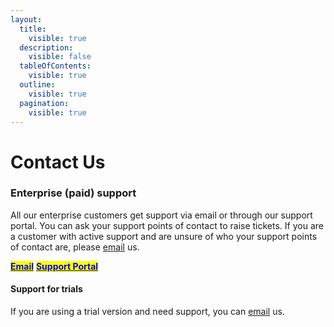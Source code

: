 ```yaml
---
layout:
  title:
    visible: true
  description:
    visible: false
  tableOfContents:
    visible: true
  outline:
    visible: true
  pagination:
    visible: true
---
```


# Contact Us

### Enterprise (paid) support

All our enterprise customers get support via email or through our support portal. You can ask your support points of contact to raise tickets. If you are a customer with active support and are unsure of who your support points of contact are, please [email](mailto:\<badLink>@vitaracharts.com) us.

[<mark style="color:blue;">**Email**</mark>](mailto:\<badLink>@vitaracharts.com)        [<mark style="color:blue;">**Support Portal**</mark>](https://vitaracharts.freshdesk.com/)

#### Support for trials

If you are using a trial version and need support, you can [email](mailto:\<badLink>@vitaracharts.com) us.
